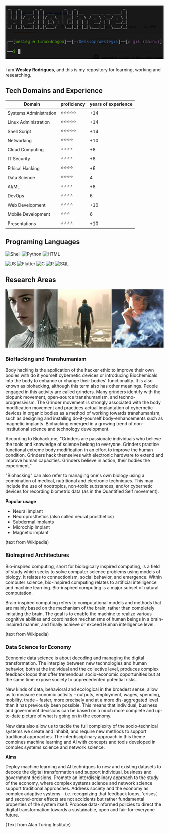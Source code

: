 # ![](assets/banner.png)

I am **Wesley Rodrigues**, and this is my repository for learning, working and researching.

## Tech Domains and Experience

| Domain                 | proficiency                    | years of experience |
| ---------------------- | ------------------------------ | ------------------- |
| Systems Administration | :star::star::star::star::star: | +14                 |
| Linux Administration   | :star::star::star::star::star: | +14                 |
| Shell Script           | :star::star::star::star::star: | +14                 |
| Networking             | :star::star::star::star:       | +10                 |
| Cloud Computing        | :star::star::star::star:       | +8                  |
| IT Security            | :star::star::star::star:       | +8                  |
| Ethical Hacking        | :star::star::star::star:       | +6                  |
| Data Science           | :star::star::star::star:       | 4                   |
| AI/ML                  | :star::star::star::star:       | +8                  |
| DevOps                 | :star::star::star::star:       | 6                   |
| Web Development        | :star::star::star::star:       | +10                 |
| Mobile Development     | :star::star::star:             | 6                   |
| Presentations          | :star::star::star::star:       | +10                 |

## Programing Languages

![Shell](https://img.shields.io/static/v1?label=Shell%20Script&message=Advanced&color=red&style=plastic&logo=shell)
![Python](https://img.shields.io/static/v1?label=Python%203&message=Advanced&color=red&style=plastic&logo=python)
![HTML](https://img.shields.io/static/v1?label=HTML%2BCSS&message=Advanced&color=red&style=plastic&logo=html5)

![JS](https://img.shields.io/static/v1?label=JavaScript&message=Intermediate&color=orange&style=plastic&logo=JavaScript)
![Flutter](https://img.shields.io/static/v1?label=Flutter&message=Intermediate&color=orange&style=plastic&logo=Flutter)
![C](https://img.shields.io/static/v1?label=C-Lang&message=Intermediate&color=orange&style=plastic&logo=C)
![R](https://img.shields.io/static/v1?label=R-Lang&message=Intermediate&color=orange&style=plastic&logo=R)
![SQL](https://img.shields.io/static/v1?label=SQL&message=Intermediate&color=orange&style=plastic&logo=PostgreSQL)

## Research Areas

![](assets/androids.png)

### BioHacking and Transhumanism

Body hacking is the application of the hacker ethic to improve their own bodies with do it yourself cybernetic devices or introducing Biochemicals into the body to enhance or change their bodies' functionality. It is also known as biohacking, although this term also has other meanings. People engaged in this activity are called grinders. Many grinders identify with the biopunk movement, open-source transhumanism, and techno-progressivism. The Grinder movement is strongly associated with the body modification movement and practices actual implantation of cybernetic devices in organic bodies as a method of working towards transhumanism, such as designing and installing do-it-yourself body-enhancements such as magnetic implants. Biohacking emerged in a growing trend of non-institutional science and technology development.

According to Biohack.me, "Grinders are passionate individuals who believe the tools and knowledge of science belong to everyone. Grinders practice functional extreme body modification in an effort to improve the human condition. Grinders hack themselves with electronic hardware to extend and improve human capacities. Grinders believe in action, their bodies the experiment."

"Biohacking" can also refer to managing one's own biology using a combination of medical, nutritional and electronic techniques. This may include the use of nootropics, non-toxic substances, and/or cybernetic devices for recording biometric data (as in the Quantified Self movement).

**Popular usage**

- Neural implant
- Neuroprosthetics (also called neural prosthetics)
- Subdermal implants
- Microchip implant
- Magnetic implant

(text from Wikipedia)

### BioInspired Architectures

Bio-inspired computing, short for biologically inspired computing, is a field of study which seeks to solve computer science problems using models of biology. It relates to connectionism, social behavior, and emergence. Within computer science, bio-inspired computing relates to artificial intelligence and machine learning. Bio-inspired computing is a major subset of natural computation.

Brain-inspired computing refers to computational models and methods that are mainly based on the mechanism of the brain, rather than completely imitating the brain. The goal is to enable the machine to realize various cognitive abilities and coordination mechanisms of human beings in a brain-inspired manner, and finally achieve or exceed Human intelligence level.

(text from Wikipedia)

### Data Science for Economy

Economic data science is about decoding and managing the digital transformation. The interplay between new technologies and human behavior, both at the individual and the collective level, produces complex feedback loops that offer tremendous socio-economic opportunities but at the same time expose society to unprecedented potential risks.

New kinds of data, behavioral and ecological in the broadest sense, allow us to measure economic activity – outputs, employment, wages, spending, mobility, trade – faster, more precisely and at a more dis-aggregated level than it has previously been possible. This means that individual, business and government decisions can be based on a much more complete and up-to-date picture of what is going on in the economy.

New data also allow us to tackle the full complexity of the socio-technical systems we create and inhabit, and require new methods to support traditional approaches. The interdisciplinary approach in this theme combines machine learning and AI with concepts and tools developed in complex systems science and network science.

**Aims**

Deploy machine learning and AI techniques to new and existing datasets to decode the digital transformation and support individual, business and government decisions.
Promote an interdisciplinary approach to the study of the economy, where complex systems science and network science support traditional approaches.
Address society and the economy as complex adaptive systems – i.e. recognizing that feedback loops, 'crises’, and second-order effects are not accidents but rather fundamental properties of the system itself.
Propose data-informed policies to direct the digital transformation towards a sustainable, open and fair-for-everyone future.

(Text from Alan Turing Institute)
